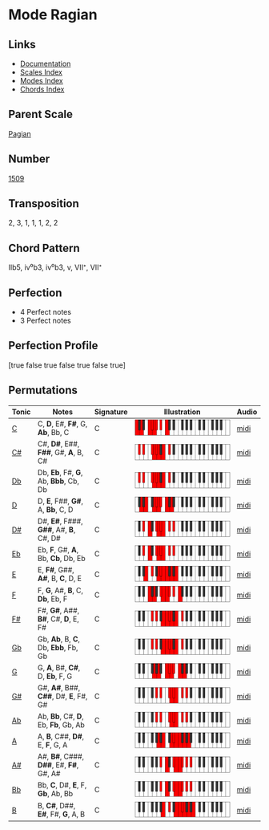 # Mode Ragian

## Links

- [Documentation](README.md)
- [Scales Index](Scales.md)
- [Modes Index](Modes.md)
- [Chords Index](Chords.md)

## Parent Scale

[Pagian](ScalePagian.md)

## Number

[1509](https://ianring.com/musictheory/scales/1509)

## Transposition

2, 3, 1, 1, 1, 2, 2

## Chord Pattern

IIb5, iv⁰b3, iv⁰b3, v, VII⁺, VII⁺

## Perfection

- 4 Perfect notes
- 3 Perfect notes

## Perfection Profile

[true false true false true false true]

## Permutations

| Tonic | Notes | Signature | Illustration | Audio |
|-------|-------|-----------|--------------|-------|
| [C](ModeCNaturalRagian.md) | C, **D**, E#, **F#**, G, **Ab**, Bb, C | C | ![CNaturalRagian](ModeCNaturalRagian.png) | [midi](https://github.com/edipermadi/music/blob/main/docs/ModeCNaturalRagian.mid?raw=true) |
| [C#](ModeCSharpRagian.md) | C#, **D#**, E##, **F##**, G#, **A**, B, C# | C | ![CSharpRagian](ModeCSharpRagian.png) | [midi](https://github.com/edipermadi/music/blob/main/docs/ModeCSharpRagian.mid?raw=true) |
| [Db](ModeDFlatRagian.md) | Db, **Eb**, F#, **G**, Ab, **Bbb**, Cb, Db | C | ![DFlatRagian](ModeDFlatRagian.png) | [midi](https://github.com/edipermadi/music/blob/main/docs/ModeDFlatRagian.mid?raw=true) |
| [D](ModeDNaturalRagian.md) | D, **E**, F##, **G#**, A, **Bb**, C, D | C | ![DNaturalRagian](ModeDNaturalRagian.png) | [midi](https://github.com/edipermadi/music/blob/main/docs/ModeDNaturalRagian.mid?raw=true) |
| [D#](ModeDSharpRagian.md) | D#, **E#**, F###, **G##**, A#, **B**, C#, D# | C | ![DSharpRagian](ModeDSharpRagian.png) | [midi](https://github.com/edipermadi/music/blob/main/docs/ModeDSharpRagian.mid?raw=true) |
| [Eb](ModeEFlatRagian.md) | Eb, **F**, G#, **A**, Bb, **Cb**, Db, Eb | C | ![EFlatRagian](ModeEFlatRagian.png) | [midi](https://github.com/edipermadi/music/blob/main/docs/ModeEFlatRagian.mid?raw=true) |
| [E](ModeENaturalRagian.md) | E, **F#**, G##, **A#**, B, **C**, D, E | C | ![ENaturalRagian](ModeENaturalRagian.png) | [midi](https://github.com/edipermadi/music/blob/main/docs/ModeENaturalRagian.mid?raw=true) |
| [F](ModeFNaturalRagian.md) | F, **G**, A#, **B**, C, **Db**, Eb, F | C | ![FNaturalRagian](ModeFNaturalRagian.png) | [midi](https://github.com/edipermadi/music/blob/main/docs/ModeFNaturalRagian.mid?raw=true) |
| [F#](ModeFSharpRagian.md) | F#, **G#**, A##, **B#**, C#, **D**, E, F# | C | ![FSharpRagian](ModeFSharpRagian.png) | [midi](https://github.com/edipermadi/music/blob/main/docs/ModeFSharpRagian.mid?raw=true) |
| [Gb](ModeGFlatRagian.md) | Gb, **Ab**, B, **C**, Db, **Ebb**, Fb, Gb | C | ![GFlatRagian](ModeGFlatRagian.png) | [midi](https://github.com/edipermadi/music/blob/main/docs/ModeGFlatRagian.mid?raw=true) |
| [G](ModeGNaturalRagian.md) | G, **A**, B#, **C#**, D, **Eb**, F, G | C | ![GNaturalRagian](ModeGNaturalRagian.png) | [midi](https://github.com/edipermadi/music/blob/main/docs/ModeGNaturalRagian.mid?raw=true) |
| [G#](ModeGSharpRagian.md) | G#, **A#**, B##, **C##**, D#, **E**, F#, G# | C | ![GSharpRagian](ModeGSharpRagian.png) | [midi](https://github.com/edipermadi/music/blob/main/docs/ModeGSharpRagian.mid?raw=true) |
| [Ab](ModeAFlatRagian.md) | Ab, **Bb**, C#, **D**, Eb, **Fb**, Gb, Ab | C | ![AFlatRagian](ModeAFlatRagian.png) | [midi](https://github.com/edipermadi/music/blob/main/docs/ModeAFlatRagian.mid?raw=true) |
| [A](ModeANaturalRagian.md) | A, **B**, C##, **D#**, E, **F**, G, A | C | ![ANaturalRagian](ModeANaturalRagian.png) | [midi](https://github.com/edipermadi/music/blob/main/docs/ModeANaturalRagian.mid?raw=true) |
| [A#](ModeASharpRagian.md) | A#, **B#**, C###, **D##**, E#, **F#**, G#, A# | C | ![ASharpRagian](ModeASharpRagian.png) | [midi](https://github.com/edipermadi/music/blob/main/docs/ModeASharpRagian.mid?raw=true) |
| [Bb](ModeBFlatRagian.md) | Bb, **C**, D#, **E**, F, **Gb**, Ab, Bb | C | ![BFlatRagian](ModeBFlatRagian.png) | [midi](https://github.com/edipermadi/music/blob/main/docs/ModeBFlatRagian.mid?raw=true) |
| [B](ModeBNaturalRagian.md) | B, **C#**, D##, **E#**, F#, **G**, A, B | C | ![BNaturalRagian](ModeBNaturalRagian.png) | [midi](https://github.com/edipermadi/music/blob/main/docs/ModeBNaturalRagian.mid?raw=true) |
